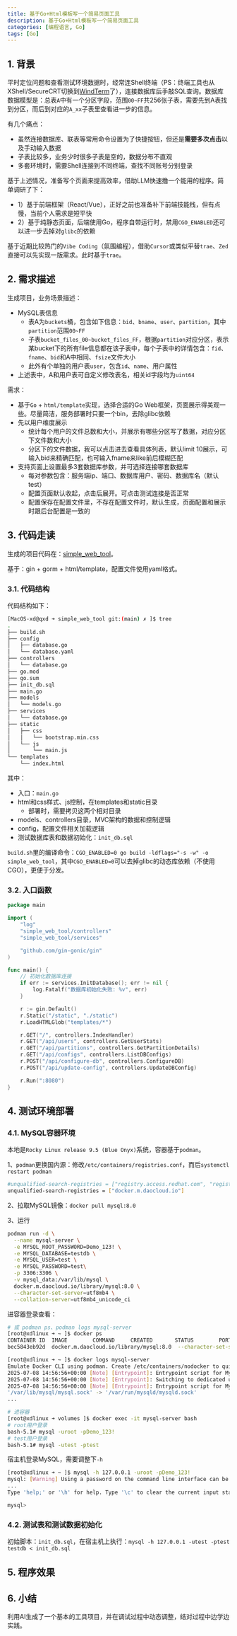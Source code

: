 ```yaml
---
title: 基于Go+Html模板写一个简易页面工具
description: 基于Go+Html模板写一个简易页面工具
categories: [编程语言, Go]
tags: [Go]
---
```



## 1. 背景

平时定位问题和查看测试环境数据时，经常连Shell终端（PS：终端工具也从XShell/SecureCRT切换到[WindTerm](https://github.com/kingToolbox/WindTerm)了），连接数据库后手敲SQL查询。数据库数据模型是：总表`A`中有一个分区字段，范围`00~FF`共256张子表，需要先到A表找到分区，而后到对应的`A_xx`子表里查看进一步的信息。

有几个痛点：
* 虽然连接数据库、联表等常用命令设置为了快捷按钮，但还是**需要多次点击**以及手动输入数据
* 子表比较多，业务少时很多子表是空的，数据分布不直观
* 多套环境时，需要Shell连接到不同终端，查找不同账号分别登录

基于上述情况，准备写个页面来提高效率，借助LLM快速撸一个能用的程序。简单调研了下：
* 1）基于前端框架（React/Vue），正好之前也准备补下前端技能栈，但有点慢，当前个人需求是短平快
* 2）基于纯静态页面，后端使用Go，程序自带运行时，禁用`CGO_ENABLED`还可以进一步去掉对`glibc`的依赖

基于近期比较热门的`Vibe Coding`（氛围编程），借助`Cursor`或类似平替`trae`、`Zed`直接可以先实现一版需求。此时基于`trae`。

## 2. 需求描述

生成项目，业务场景描述：
* MySQL表信息
  * 表A为`buckets`桶，包含如下信息：`bid`、`bname`、`user`、`partition`，其中`partition`范围`00~FF`
  * 子表`bucket_files_00~bucket_files_FF`，根据`partition`对应分区，表示某bucket下的所有file信息都在该子表中，每个子表中的详情包含：`fid`、`fname`、`bid`和A中相同、`fsize`文件大小
  * 此外有个单独的用户表`user`，包含`id`、`name`、用户属性
* 上述表中，A和用户表可自定义修改表名，相关id字段均为`uint64`

需求：
* 基于`Go` + `html/template`实现，选择合适的Go Web框架，页面展示得美观一些。尽量简洁，服务部署时只要一个bin，去除glibc依赖
* 先以用户维度展示
  * 统计每个用户的文件总数和大小，并展示有哪些分区写了数据，对应分区下文件数和大小
  * 分区下的文件数据，我可以点击进去查看具体列表，默认limit 10展示，可输入bid来精确匹配，也可输入fname来like前后模糊匹配
* 支持页面上设置最多3套数据库参数，并可选择连接哪套数据库
  * 每对参数包含：服务端ip、端口、数据库用户、密码、数据库名（默认test）
  * 配置页面默认收起，点击后展开。可点击测试连接是否正常
  * 配置保存在配置文件里，不存在配置文件时，默认生成，页面配置和展示时跟后台配置是一致的

## 3. 代码走读

生成的项目代码在：[simple_web_tool](https://github.com/xiaodongQ/simple_web_tool)。

基于：gin + gorm + html/template，配置文件使用yaml格式。

### 3.1. 代码结构

代码结构如下：

```sh
[MacOS-xd@qxd ➜ simple_web_tool git:(main) ✗ ]$ tree 
.
├── build.sh
├── config
│   ├── database.go
│   └── database.yaml
├── controllers
│   └── database.go
├── go.mod
├── go.sum
├── init_db.sql
├── main.go
├── models
│   └── models.go
├── services
│   └── database.go
├── static
│   ├── css
│   │   └── bootstrap.min.css
│   └── js
│       └── main.js
└── templates
    └── index.html
```

其中：
* 入口：`main.go`
* html和css样式、js控制，在templates和static目录
    * 部署时，需要拷贝这两个相对目录
* models、controllers目录，MVC架构的数据和控制逻辑
* config，配置文件相关加载逻辑
* 测试数据库表和数据初始化：`init_db.sql`

`build.sh`里的编译命令：`CGO_ENABLED=0 go build -ldflags="-s -w" -o simple_web_tool`，其中`CGO_ENABLED=0`可以去掉glibc的动态库依赖（不使用CGO），更便于分发。

### 3.2. 入口函数

```go
package main

import (
	"log"
	"simple_web_tool/controllers"
	"simple_web_tool/services"

	"github.com/gin-gonic/gin"
)

func main() {
	// 初始化数据库连接
	if err := services.InitDatabase(); err != nil {
		log.Fatalf("数据库初始化失败: %v", err)
	}

	r := gin.Default()
	r.Static("/static", "./static")
	r.LoadHTMLGlob("templates/*")

	r.GET("/", controllers.IndexHandler)
	r.GET("/api/users", controllers.GetUserStats)
	r.GET("/api/partitions", controllers.GetPartitionDetails)
	r.GET("/api/configs", controllers.ListDBConfigs)
	r.POST("/api/configure-db", controllers.ConfigureDB)
	r.POST("/api/update-config", controllers.UpdateDBConfig)

	r.Run(":8080")
}
```

## 4. 测试环境部署

### 4.1. MySQL容器环境

本地是`Rocky Linux release 9.5 (Blue Onyx)`系统，容器基于`podman`。

1、`podman`更换国内源：修改`/etc/containers/registries.conf`，而后`systemctl restart podman`

```sh
#unqualified-search-registries = ["registry.access.redhat.com", "registry.redhat.io", "docker.io"]
unqualified-search-registries = ["docker.m.daocloud.io"]  
```

2、拉取MySQL镜像：`docker pull mysql:8.0`

3、运行

```sh
podman run -d \
  --name mysql-server \
  -e MYSQL_ROOT_PASSWORD=Demo_123! \
  -e MYSQL_DATABASE=testdb \
  -e MYSQL_USER=test \
  -e MYSQL_PASSWORD=test\
  -p 3306:3306 \
  -v mysql_data:/var/lib/mysql \
  docker.m.daocloud.io/library/mysql:8.0 \
  --character-set-server=utf8mb4 \
  --collation-server=utf8mb4_unicode_ci
```

进容器登录查看：

```sh
# 或 podman ps、podman logs mysql-server
[root@xdlinux ➜ ~ ]$ docker ps   
CONTAINER ID  IMAGE        COMMAND     CREATED       STATUS        PORTS              NAMES
bec5843eb92d  docker.m.daocloud.io/library/mysql:8.0  --character-set-s...  4 minutes ago  Up 4 minutes  0.0.0.0:3306->3306/tcp, 3306/tcp, 33060/tcp  mysql-server

[root@xdlinux ➜ ~ ]$ docker logs mysql-server
Emulate Docker CLI using podman. Create /etc/containers/nodocker to quiet msg.
2025-07-08 14:56:56+00:00 [Note] [Entrypoint]: Entrypoint script for MySQL Server 8.0.42-1.el9 started.
2025-07-08 14:56:56+00:00 [Note] [Entrypoint]: Switching to dedicated user 'mysql'
2025-07-08 14:56:56+00:00 [Note] [Entrypoint]: Entrypoint script for MySQL Server 8.0.42-1.el9 started.
'/var/lib/mysql/mysql.sock' -> '/var/run/mysqld/mysqld.sock'
...

# 进容器
[root@xdlinux ➜ volumes ]$ docker exec -it mysql-server bash
# root用户登录
bash-5.1# mysql -uroot -pDemo_123!
# test用户登录
bash-5.1# mysql -utest -ptest  
```

宿主机登录MySQL，需要调整下`-h`

```sh
[root@xdlinux ➜ ~ ]$ mysql -h 127.0.0.1 -uroot -pDemo_123!
mysql: [Warning] Using a password on the command line interface can be insecure.
...
Type 'help;' or '\h' for help. Type '\c' to clear the current input statement.

mysql> 
```

### 4.2. 测试表和测试数据初始化

初始脚本：`init_db.sql`，在宿主机上执行：`mysql -h 127.0.0.1 -utest -ptest testdb < init_db.sql`

## 5. 程序效果



## 6. 小结

利用AI生成了一个基本的工具项目，并在调试过程中动态调整，结对过程中边学边实践。

